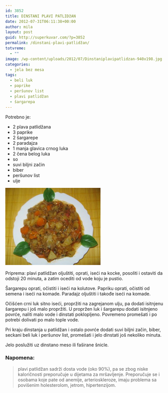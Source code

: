 ```yaml
---
id: 3852
title: DINSTANI PLAVI PATLIDžAN
date: 2012-07-31T06:11:38+00:00
author: mila
layout: post
guid: http://superkuvar.com/?p=3852
permalink: /dinstani-plavi-patlidžan/
totvreme:
  - ""
image: /wp-content/uploads/2012/07/Dinstaniplavipatlidzan-940x198.jpg
categories:
  - jela bez mesa
tags:
  - beli luk
  - paprike
  - peršunov list
  - plavi patlidžan
  - šargarepa
---
```

Potrebno je:

  * 2 plava patlidžana
  * 3 paprike
  * 2 šargarepe
  * 2 paradajza
  * 1 manja glavica crnog luka
  * 2 čena belog luka
  * so
  * suvi biljni začin
  * biber
  * peršunov list
  * ulje

<img class="alignnone size-medium wp-image-3854" title="Dinstaniplavipatlidzan" src="/wp-content/uploads/2012/07/Dinstaniplavipatlidzan-e1343714957785-300x243.jpg" alt="" width="300" height="243" /> 

Priprema: plavi patlidžan oljuštiti, oprati, iseći na kocke, posoliti i ostaviti da odstoji 20 minuta, a zatim ocediti od vode koju je pustio.

Šargarepu oprati, očistiti i iseći na kolutove. Papriku oprati, očistiti od semena i iseći na komade. Paradajz oljuštiti i takođe iseći na komade.

Očišćen crni luk sitno iseći, propržiti na zagrejanom ulju, pa dodati isitnjenu šargarepu i još malo propržiti. U propržen luk i šargarepu dodati isitnjeno povrće, naliti malo vode i dinstati poklopljeno. Povremeno promešati i po potrebi dolivati po malo tople vode.

Pri kraju dinstanja u patlidžan i ostalo povrće dodati suvi biljni začin, biber, seckani beli luk i peršunov list, promešati i jelo dinstati još nekoliko minuta.

Jelo poslužiti uz dinstano meso ili faširane šnicle.

### Napomena:
> plavi patlidžan sadrži dosta vode (oko 90%), pa se zbog niske kaloričnosti preporučuje u dijetama za mršavljenje. Preporučuje se i osobama koje pate od anemije, arterioskleroze, imaju problema sa povišenim holesterolom, jetrom, hipertenzijom.